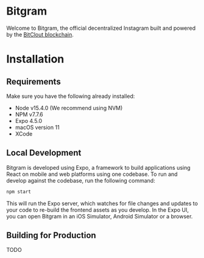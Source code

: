 # Bitgram

Welcome to Bitgram, the official decentralized Instagram built and powered by the [BitClout blockchain](https://fixme).

# Installation
## Requirements
Make sure you have the following already installed:
* Node v15.4.0 (We recommend using NVM)
* NPM v7.7.6
* Expo 4.5.0
* macOS version 11
* XCode

## Local Development

Bitgram is developed using Expo, a framework to build applications using React on mobile and web platforms using one codebase. To run and develop against the codebase, run the following command:
```bash
npm start
```
This will run the Expo server, which watches for file changes and updates to your code to re-build the frontend assets as you develop. In the Expo UI, you can open Bitgram in an iOS Simulator, Android Simulator or a browser.

## Building for Production
TODO
